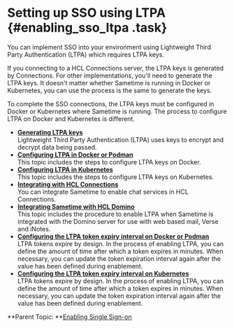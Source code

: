 # Setting up SSO using LTPA {#enabling_sso_ltpa .task}

You can implement SSO into your environment using Lightweight Third Party Authentication \(LTPA\) which requires LTPA keys.

If you connecting to a HCL Connections server, the LTPA keys is generated by Connections. For other implementations, you'll need to generate the LTPA keys. It doesn't matter whether Sametime is running in Docker or Kubernetes, you can use the process is the same to generate the keys.

To complete the SSO connections, the LTPA keys must be configured in Docker or Kubernetes where Sametime is running. The process to configure LTPA on Docker and Kubernetes is different.

-   **[Generating LTPA keys](ltpa_generate_key.md)**  
Lightweight Third Party Authentication \(LTPA\) uses keys to encrypt and decrypt data being passed.
-   **[Configuring LTPA in Docker or Podman](ltpa_configure_docker.md)**  
This topic includes the steps to configure LTPA keys on Docker.
-   **[Configuring LTPA in Kubernetes](ltpa_configure_kubernetes.md)**  
This topic includes the steps to configure LTPA keys on Kubernetes.
-   **[Integrating with HCL Connections](ltpa_configure_connections.md)**  
You can integrate Sametime to enable chat services in HCL Connections.
-   **[Integrating Sametime with HCL Domino](ltpa_configure_domino.md)**  
This topic includes the procedure to enable LTPA when Sametime is integrated with the Domino server for use with web based mail, Verse and iNotes.
-   **[Configuring the LTPA token expiry interval on Docker or Podman](t_configure_ltpa_duration_docker.md)**  
LTPA tokens expire by design. In the process of enabling LTPA, you can define the amount of time after which a token expires in minutes. When necessary, you can update the token expiration interval again after the value has been defined during enablement.
-   **[Configuring the LTPA token expiry interval on Kubernetes](t_configure_ltpa_duration_k8s.md)**  
LTPA tokens expire by design. In the process of enabling LTPA, you can define the amount of time after which a token expires in minutes. When necessary, you can update the token expiration interval again after the value has been defined during enablement.

**Parent Topic: **[Enabling Single Sign-on](enabling_sso.md)

